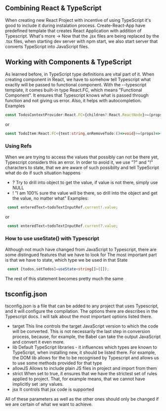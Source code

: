 ## Combining React & TypeScript
When creating new React Project with incentive of using TypeScript it's good to include it during instalation process. Create-React-App have predefined template that creates React Application with addition of Typescript. What's more -> Now that the .jsx files are being replaced by the .tsx files, when starting dev server with npm start, we also start server that converts TypeScript into JavaScript files.
## Working with Components & TypeScript
As learned before, in TypeScript type definitions are vital part of it. When creating component in React, we have to somehow tell Typescript what exactly will be passed to functional component. With the --typescript template, it comes built-in type React.FC, which means "Functional Component". It ensures that Typescript knows what is passed through function and not giving us error. Also, it helps with autocompletion.
Examples
```typescript
const TodosContextProvider:React.FC<{children?:React.ReactNode}>=(props)=>{}
```
or
```typescript
const TodoItem:React.FC<{text:string,onRemoveTodo:()=>void}>=(props)=>{}
```
### Using Refs
When we are trying to access the values that possibly can not be there yet, Typescript considers this an error. In order to avoid it, we use "?" and "!" characters to state, that we are aware of such possiblity and tell TypeScript what do do if such situation happens
- ?
Try to drill into object to get the value, if value is not there, simply use NULL
- !
"I am 100% sure the value will be there, so drill into the object and get the value, no matter what"
Examples:
```typescript
 const enteredText=todoTextInputRef.current!.value;
```
or
```typescript
 const enteredText=todoTextInputRef.current?.value;

```
### How to use useState() with Typescript
Although not much have changed from JavaScript to Typescript, there are some distingued features that we have to look for
The most important part is that we have to state, which type we be used in that State
```typescript
 const [todos,setTodos]=useState<string[]>([]);
```
The rest of this statement becomes pretty much the same

## tsconfig.json
tsconfig.json is a file that can be added to any project that uses Typescript, and it will configure the compilation.
The options there are describes in the Typescript docs. I will talk about the most important options listed there.
- target
This line controls the target JavaScript version to which the code will be converted. This is not necessarily the last step in conversion process, because, for example, the Babel can take the output JavaScript and convert it even more.
- lib
Default TypeScript libraries - it influences which types are known to TypeScript, when installing new, it should be listed there.
For example, the DOM lib allows for the <HTMLInputElement> to be recognised by Typescript and allows us to use some methods provided for that type
- allowJS
Allows to include plain JS files in project and import from them
- strict
When set to true, it ensures that we have the strictest set of rules applied to project. That, for example means, that we cannot have implicitly set :any values.
- jsx 
It controls that jsx code is supported

All of these parameters as well as the other ones should only be changed if we are certain of what we want to achieve. 